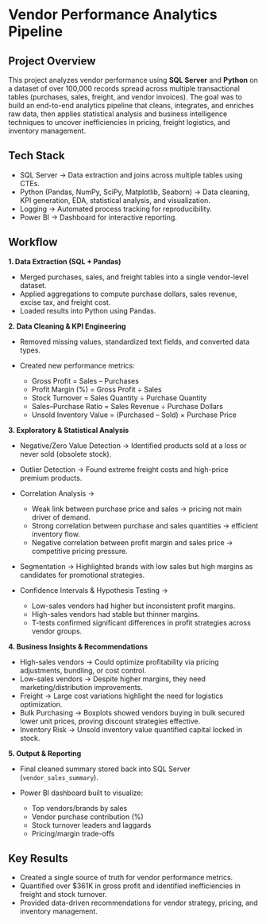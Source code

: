 # Vendor Performance Analytics Pipeline

## Project Overview

This project analyzes vendor performance using **SQL Server** and **Python** on a dataset of over 100,000 records spread across multiple transactional tables (purchases, sales, freight, and vendor invoices). The goal was to build an end-to-end analytics pipeline that cleans, integrates, and enriches raw data, then applies statistical analysis and business intelligence techniques to uncover inefficiencies in pricing, freight logistics, and inventory management.

## Tech Stack

- SQL Server → Data extraction and joins across multiple tables using CTEs.
- Python (Pandas, NumPy, SciPy, Matplotlib, Seaborn) → Data cleaning, KPI generation, EDA, statistical analysis, and visualization.
- Logging → Automated process tracking for reproducibility.
- Power BI → Dashboard for interactive reporting.

## Workflow

**1. Data Extraction (SQL + Pandas)**

- Merged purchases, sales, and freight tables into a single vendor-level dataset.
- Applied aggregations to compute purchase dollars, sales revenue, excise tax, and freight cost.
- Loaded results into Python using Pandas.

**2. Data Cleaning & KPI Engineering**

- Removed missing values, standardized text fields, and converted data types.
- Created new performance metrics:

  - Gross Profit = Sales – Purchases
  - Profit Margin (%) = Gross Profit ÷ Sales
  - Stock Turnover = Sales Quantity ÷ Purchase Quantity
  - Sales–Purchase Ratio = Sales Revenue ÷ Purchase Dollars
  - Unsold Inventory Value = (Purchased – Sold) × Purchase Price

**3. Exploratory & Statistical Analysis**

- Negative/Zero Value Detection → Identified products sold at a loss or never sold (obsolete stock).
- Outlier Detection → Found extreme freight costs and high-price premium products.
- Correlation Analysis →

  - Weak link between purchase price and sales → pricing not main driver of demand.
  - Strong correlation between purchase and sales quantities → efficient inventory flow.
  - Negative correlation between profit margin and sales price → competitive pricing pressure.

- Segmentation → Highlighted brands with low sales but high margins as candidates for promotional strategies.
- Confidence Intervals & Hypothesis Testing →

  - Low-sales vendors had higher but inconsistent profit margins.
  - High-sales vendors had stable but thinner margins.
  - T-tests confirmed significant differences in profit strategies across vendor groups.

**4. Business Insights & Recommendations**

- High-sales vendors → Could optimize profitability via pricing adjustments, bundling, or cost control.
- Low-sales vendors → Despite higher margins, they need marketing/distribution improvements.
- Freight → Large cost variations highlight the need for logistics optimization.
- Bulk Purchasing → Boxplots showed vendors buying in bulk secured lower unit prices, proving discount strategies effective.
- Inventory Risk → Unsold inventory value quantified capital locked in stock.

**5. Output & Reporting**

- Final cleaned summary stored back into SQL Server (`vendor_sales_summary`).
- Power BI dashboard built to visualize:

  - Top vendors/brands by sales
  - Vendor purchase contribution (%)
  - Stock turnover leaders and laggards
  - Pricing/margin trade-offs

## Key Results

- Created a single source of truth for vendor performance metrics.
- Quantified over \$361K in gross profit and identified inefficiencies in freight and stock turnover.
- Provided data-driven recommendations for vendor strategy, pricing, and inventory management.
